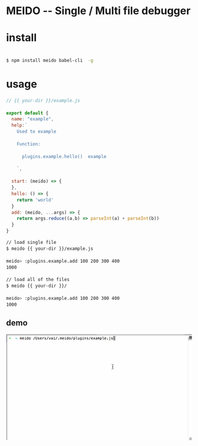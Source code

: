# MEIDO -- Single / Multi file debugger


# install

```bash

$ npm install meido babel-cli  -g

```

# usage

```js
// {{ your-dir }}/example.js

export default {
  name: "example",
  help:`
    Used to example

    Function:

      plugins.example.hello()  example      

    `,

  start: (meido) => {
  },
  hello: () => {
    return 'world'
  }
  add: (meido, ...args) => {
    return args.reduce((a,b) => parseInt(a) + parseInt(b))
  }
}


```

```bash
// load single file 
$ meido {{ your-dir }}/example.js

meido> :plugins.example.add 100 200 300 400
1000

// load all of the files 
$ meido {{ your-dir }}/

meido> :plugins.example.add 100 200 300 400
1000
```


## demo
![meido](./demo.gif)
